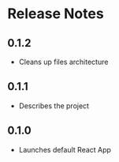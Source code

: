 # Release Notes

## 0.1.2
+ Cleans up files architecture

## 0.1.1
+ Describes the project

## 0.1.0
+ Launches default React App

